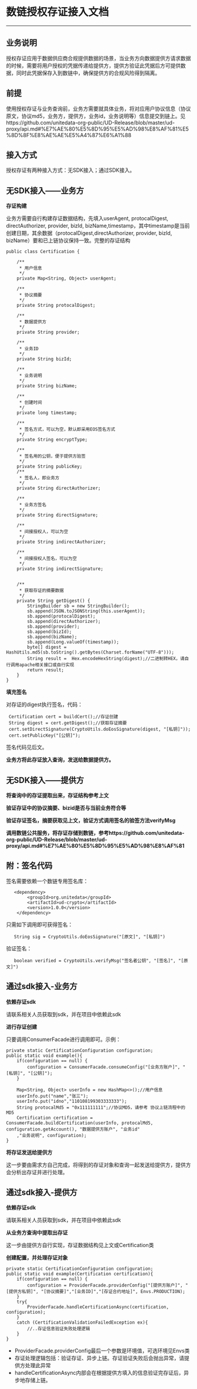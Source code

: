 
# 数链授权存证接入文档
------------

## 业务说明

授权存证应用于数据供应商合规提供数据的场景，当业务方向数据提供方请求数据的时候，需要将用户授权的凭据传递给提供方，提供方验证此凭据后方可提供数据，同时此凭据保存入到数链中，确保提供方的合规风险得到隔离。

## 前提

使用授权存证与业务查询前，业务方需要就具体业务，将对应用户协议信息（协议原文，协议md5，业务方，提供方，业务id，业务说明等）信息提交到链上。见https://github.com/unitedata-org-public/UD-Release/blob/master/ud-proxy/api.md#%E7%AE%80%E5%8D%95%E5%AD%98%E8%AF%81%E5%8D%8F%E8%AE%AE%E5%A4%87%E6%A1%88

## 接入方式

授权存证有两种接入方式：无SDK接入；通过SDK接入。


## 无SDK接入——业务方

**存证构建**

业务方需要自行构建存证数据结构，先填入userAgent, protocalDigest, directAuthorizer, provider, bizId, bizName,timestamp，其中timestamp是当前创建日期，其余数据（protocalDigest,directAuthorizer, provider, bizId, bizName）要和已上链协议保持一致。完整的存证结构

    public class Certification {
    
        /**
         * 用户信息
         */
        private Map<String, Object> userAgent;
    
        /**
         * 协议摘要
         */
        private String protocalDigest;
    
        /**
         * 数据提供方
         */
        private String provider;
    
        /**
         * 业务ID
         */
        private String bizId;
    
        /**
         * 业务说明
         */
        private String bizName;
    
        /**
         * 创建时间
         */
        private long timestamp;
    
        /**
         * 签名方式，可以为空，默认即采用EOS签名方式
         */
        private String encryptType;
    
        /**
         * 签名用的公钥，便于提供方验签
         */
        private String publicKey;
        /**
         * 签名人，即业务方
         */
        private String directAuthorizer;
    
        /**
         * 业务方签名
         */
        private String directSignature;
    
        /**
         * 间接授权人，可以为空
         */
        private String indirectAuthorizer;
    
        /**
         * 间接授权人签名，可以为空
         */
        private String indirectSignature;
    
    
        /**
         * 获取存证的摘要数据
         */
        private String getDigest() {
            StringBuilder sb = new StringBuilder();
            sb.append(JSON.toJSONString(this.userAgent));
            sb.append(protocalDigest);
            sb.append(directAuthorizer);
            sb.append(provider);
            sb.append(bizId);
            sb.append(bizName);
            sb.append(Long.valueOf(timestamp));
            byte[] digest = HashUtils.md5(sb.toString().getBytes(Charset.forName("UTF-8")));
            String result =  Hex.encodeHexString(digest);//二进制转HEX，请自行调用apache相关接口或自行实现
            return result;
        }
    }

**填充签名**

对存证的digest执行签名，代码：

     Certification cert = buildCert();//存证创建
     String digest = cert.getDigest();//获取存证摘要
     cert.setDirectSignature(CryptoUtils.doEosSignature(digest, "[私钥]"));
     cert.setPublicKey("[公钥]");

签名代码见后文。

**业务方将此存证放入查询，发送给数据提供方。**

## 无SDK接入——提供方

**将查询中的存证提取出来，存证结构参考上文**

**验证存证中的协议摘要、bizid是否与当前业务符合等**

**验证存证签名，摘要获取见上文，验证方式调用签名的验签方法verifyMsg**

**调用数链公共服务，将存证存储到数链，参考https://github.com/unitedata-org-public/UD-Release/blob/master/ud-proxy/api.md#%E7%AE%80%E5%8D%95%E5%AD%98%E8%AF%81**

## 附：签名代码

签名需要依赖一个数链专用签名库：

       <dependency>
            <groupId>org.unitedata</groupId>
            <artifactId>ud-crypto</artifactId>
            <version>1.0.0</version>
        </dependency>

只需如下调用即可获得签名：
       
       String sig = CryptoUtils.doEosSignature("[原文]", "[私钥]")

验证签名：
       
       boolean verified = CryptoUtils.verifyMsg("签名者公钥", "[签名]", "[原文]")


## 通过sdk接入-业务方

**依赖存证sdk**

请联系相关人员获取到sdk，并在项目中依赖此sdk

**进行存证创建**

只要调用ConsumerFacade进行调用即可。示例：

    private static CertificationConfiguration configuration;
    public static void example(){
        if(configuration == null) {
            configuration = ConsumerFacade.consumeConfig("[业务方账户]", "[私钥]", "[公钥]");
        }

        Map<String, Object> userInfo = new HashMap<>();//用户信息
        userInfo.put("name","张三");
        userInfo.put("idno","110108199303333333");
        String protocalMd5 = "0x111111111";//协议MD5，请参考 协议上链流程中的MD5
        Certification certification = ConsumerFacade.buildCertification(userInfo, protocalMd5, configuration.getAccount(), "数据提供方账户", "业务id"
        ,"业务说明", configuration);
    }
    

**将存证发送给提供方**

这一步要由需求方自己完成，将得到的存证对象和查询一起发送给提供方，提供方会分析出存证并进行处理。


## 通过sdk接入-提供方

**依赖存证sdk**

请联系相关人员获取到sdk，并在项目中依赖此sdk

**从业务方查询中提取出存证**

这一步由提供方自行实现，存证数据结构见上文或Certification类

**创建配置，并处理存证对象**

    private static CertificationConfiguration configuration;
    public static void example(Certification certification){
        if(configuration == null) {
            configuration = ProviderFacade.providerConfig("[提供方账户]", "[提供方私钥]", "[协议摘要]","[业务ID]","[存证合约地址]", Envs.PRODUCTION);
        }
        try{
            ProviderFacade.handleCertificationAsync(certification, configuration);
        }
        catch (CertificationValidationFailedException ex){
            //..存证信息验证失败处理逻辑
        }
    }
    
* ProviderFacade.providerConfig最后一个参数是环境值，可选环境见Envs类
* 存证处理逻辑包括：验证存证、异步上链。存证验证失败后会抛出异常，请提供方处理此异常
* handleCertificationAsync内部会在根据提供方填入的信息验证完存证后，异步地存储上链。
